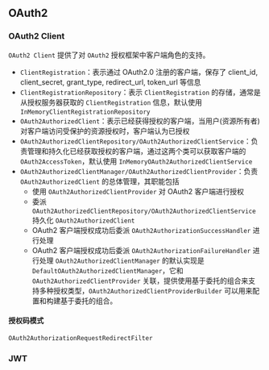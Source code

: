 ## OAuth2

### OAuth2 Client
`OAuth2 Client` 提供了对 `OAuth2` 授权框架中客户端角色的支持。

- `ClientRegistration`：表示通过 OAuth2.0 注册的客户端，保存了 client_id, client_secret, grant_type, redirect_url, token_url 等信息
- `ClientRegistrationRepository`：表示 `ClientRegistration` 的存储，通常是从授权服务器获取的  `ClientRegistration` 信息，默认使用 `InMemoryClientRegistrationRepository`
- `OAuth2AuthorizedClient`：表示已经获得授权的客户端，当用户(资源所有者)对客户端访问受保护的资源授权时，客户端认为已授权
- `OAuth2AuthorizedClientRepository/OAuth2AuthorizedClientService`：负责管理和持久化已经获取授权的客户端，通过这两个类可以获取客户端的 `OAuth2AccessToken`，默认使用 `InMemoryOAuth2AuthorizedClientService`
- `OAuth2AuthorizedClientManager/OAuth2AuthorizedClientProvider`：负责 `OAuth2AuthorizedClient` 的总体管理，其职能包括
  - 使用 `OAuth2AuthorizedClientProvider` 对 OAuth2 客户端进行授权
  - 委派 `OAuth2AuthorizedClientRepository/OAuth2AuthorizedClientService` 持久化 `OAuth2AuthorizedClient`
  - OAuth2 客户端授权成功后委派 `OAuth2AuthorizationSuccessHandler` 进行处理
  - OAuth2 客户端授权成功后委派 `OAuth2AuthorizationFailureHandler` 进行处理
`OAuth2AuthorizedClientManager` 的默认实现是 `DefaultOAuth2AuthorizedClientManager`，它和 `OAuth2AuthorizedClientProvider` 关联，提供使用基于委托的组合来支持多种授权类型，`OAuth2AuthorizedClientProviderBuilder` 可以用来配置和构建基于委托的组合。

#### 授权码模式
`OAuth2AuthorizationRequestRedirectFilter` 


### JWT


